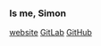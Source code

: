 ### Is me, Simon

[website](https://simon.weizman.us)
[GitLab](https://gitlab.com/torrentofshame)
[GitHub](#bruh)
